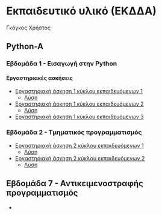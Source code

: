 # Εκπαιδευτικό υλικό (ΕΚΔΔΑ)

Γκόγκος Χρήστος

## Python-A

### Εβδομάδα 1 - Εισαγωγή στην Python

#### Εργαστηριακές ασκήσεις

- [Εργαστηριακή άσκηση 1 κύκλου εκπαιδευόμενων 1](./pya/exercises/pya_w1_r1.ipynb)
  - [Λύση](./pya/exercises/pya_w1_r1_solved.ipynb)
- [Εργαστηριακή άσκηση 1 κύκλου εκπαιδευόμενων 2](./pya/exercises/pya_w1_r2.ipynb)
  - [Λύση](./pya/exercises/pya_w1_r2_solved.ipynb)
- [Εργαστηριακή άσκηση 1 κύκλου εκπαιδευόμενων 3](./pya/exercises/pya_w1_r3.ipynb)
  

### Εβδομάδα 2 - Τμηματικός προγραμματισμός

- [Εργαστηριακή άσκηση 2 κύκλου εκπαιδευόμενων 1](./pya/exercises/pya_w2_r1.ipynb)
  - [Λύση](./pya/exercises/pya_w2_r1_solved.ipynb)
- [Εργαστηριακή άσκηση 2 κύκλου εκπαιδευόμενων 2](./pya/exercises/pya_w2_r2.ipynb)
  - [Λύση](./pya/exercises/pya_w2_r2_solved.ipynb)

## Εβδομάδα 7 - Αντικειμενοστραφής προγραμματισμός

<!-- ## Ανάλυση δεδομένων με την Python


## MySQL


## Developing optimal solutions for organizational and business needs using OR (Operations Research) and AI (Artificial Intelligence) -->

- 